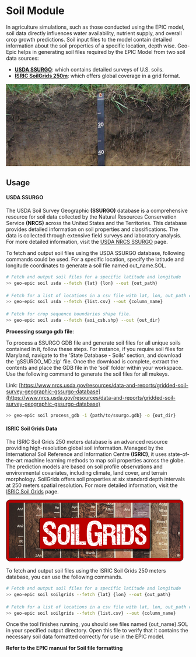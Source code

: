 # Soil Module

 In agriculture simulations, such as those conducted using the EPIC model, soil data directly influences water availability, nutrient supply, and overall crop growth predictions. Soil input files to the model contain detailed information about the soil properties of a specific location, depth wise. Geo-Epic helps in generating soil files required by the EPIC Model from two soil data sources: <br>

- **[USDA SSURGO](https://www.nrcs.usda.gov/resources/data-and-reports/soil-survey-geographic-database-ssurgo)**: which contains detailed surveys of U.S. soils. <br>
- **[ISRIC SoilGrids 250m](https://soilgrids.org/)**: which offers global coverage in a grid format.

![soilg](./assets/sol.jpg)

## Usage
#### USDA SSURGO

The USDA Soil Survey Geographic **(SSURGO)** database is a comprehensive resource for soil data collected by the Natural Resources Conservation Service **(NRCS)** across the United States and the Territories. This database provides detailed information on soil properties and classifications. The data is collected through extensive field surveys and laboratory analysis. For more detailed information, visit the [USDA NRCS SSURGO](https://www.nrcs.usda.gov/resources/data-and-reports/soil-survey-geographic-database-ssurgo) page.

To fetch and output soil files using the USDA SSURGO database, following commands could be used. For a specific location, specify the latitude and longitude coordinates to generate a soil file named out_name.SOL. 

```bash
# Fetch and output soil files for a specific latitude and longitude
>> geo-epic soil usda --fetch {lat} {lon} --out {out_path}

# Fetch for a list of locations in a csv file with lat, lon, out_path columns
>> geo-epic soil usda --fetch {list.csv} --out {column_name}

# Fetch for crop sequence boundaries shape file.
>> geo-epic soil usda --fetch {aoi_csb.shp} --out {out_dir}
```

**Processing ssurgo gdb file**:

To process a SSURGO GDB file and generate soil files for all unique soils contained in it, follow these steps. For instance, if you require soil files for Maryland, navigate to the 'State Database - Soils' section, and download the 'gSSURGO_MD.zip' file. Once the download is complete, extract the contents and place the GDB file in the 'soil' folder within your workspace. Use the following command to generate the soil files for all mukeys. 

Link: [https://www.nrcs.usda.gov/resources/data-and-reports/gridded-soil-survey-geographic-gssurgo-database](https://www.nrcs.usda.gov/resources/data-and-reports/gridded-soil-survey-geographic-gssurgo-database)

```bash
>> geo-epic soil process_gdb -i {path/to/ssurgo.gdb} -o {out_dir} 
```

#### ISRIC Soil Grids Data

The ISRIC Soil Grids 250 meters database is an advanced resource providing high-resolution global soil information. Managed by the International Soil Reference and Information Centre **(ISRIC)**, it uses state-of-the-art machine learning methods to map soil properties across the globe. The prediction models are based on soil profile observations and environmental covariates, including climate, land cover, and terrain morphology. SoilGrids offers soil properties at six standard depth intervals at 250 meters spatial resolution. For more detailed information, visit the [ISRIC Soil Grids](https://www.isric.org/explore/soilgrids) page.

![soilgrid](./assets/SoilGrids_banner_web.png)

To fetch and output soil files using the ISRIC Soil Grids 250 meters database, you can use the following commands.
```bash
# Fetch and output soil files for a specific latitude and longitude
>> geo-epic soil soilgrids --fetch {lat} {lon} --out {out_path}

# Fetch for a list of locations in a csv file with lat, lon, out_path columns
>> geo-epic soil soilgrids --fetch {list.csv} --out {column_name}
```

Once the tool finishes running, you should see files named {out_name}.SOL in your specified output directory. Open this file to verify that it contains the necessary soil data formatted correctly for use in the EPIC model.


**Refer to the EPIC manual for Soil file formatting**

